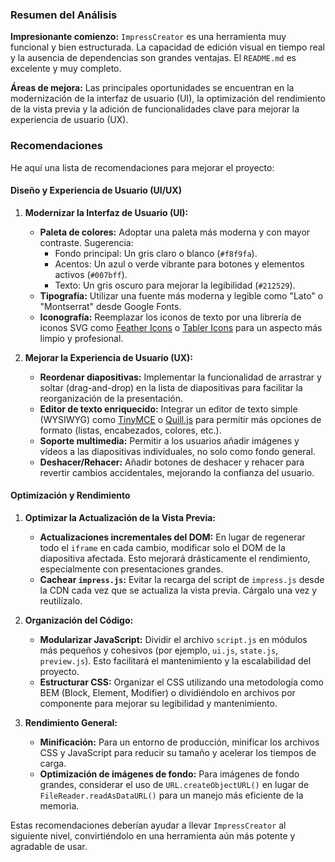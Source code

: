 ### Resumen del Análisis

**Impresionante comienzo:** `ImpressCreator` es una herramienta muy funcional y bien estructurada. La capacidad de edición visual en tiempo real y la ausencia de dependencias son grandes ventajas. El `README.md` es excelente y muy completo.

**Áreas de mejora:** Las principales oportunidades se encuentran en la modernización de la interfaz de usuario (UI), la optimización del rendimiento de la vista previa y la adición de funcionalidades clave para mejorar la experiencia de usuario (UX).

### Recomendaciones

He aquí una lista de recomendaciones para mejorar el proyecto:

#### Diseño y Experiencia de Usuario (UI/UX)

1.  **Modernizar la Interfaz de Usuario (UI):**
    *   **Paleta de colores:** Adoptar una paleta más moderna y con mayor contraste. Sugerencia:
        *   Fondo principal: Un gris claro o blanco (`#f8f9fa`).
        *   Acentos: Un azul o verde vibrante para botones y elementos activos (`#007bff`).
        *   Texto: Un gris oscuro para mejorar la legibilidad (`#212529`).
    *   **Tipografía:** Utilizar una fuente más moderna y legible como "Lato" o "Montserrat" desde Google Fonts.
    *   **Iconografía:** Reemplazar los iconos de texto por una librería de iconos SVG como [Feather Icons](https://feathericons.com/) o [Tabler Icons](https://tabler-icons.io/) para un aspecto más limpio y profesional.

2.  **Mejorar la Experiencia de Usuario (UX):**
    *   **Reordenar diapositivas:** Implementar la funcionalidad de arrastrar y soltar (drag-and-drop) en la lista de diapositivas para facilitar la reorganización de la presentación.
    *   **Editor de texto enriquecido:** Integrar un editor de texto simple (WYSIWYG) como [TinyMCE](https://www.tiny.cloud/) o [Quill.js](https://quilljs.com/) para permitir más opciones de formato (listas, encabezados, colores, etc.).
    *   **Soporte multimedia:** Permitir a los usuarios añadir imágenes y vídeos a las diapositivas individuales, no solo como fondo general.
    *   **Deshacer/Rehacer:** Añadir botones de deshacer y rehacer para revertir cambios accidentales, mejorando la confianza del usuario.

#### Optimización y Rendimiento

1.  **Optimizar la Actualización de la Vista Previa:**
    *   **Actualizaciones incrementales del DOM:** En lugar de regenerar todo el `iframe` en cada cambio, modificar solo el DOM de la diapositiva afectada. Esto mejorará drásticamente el rendimiento, especialmente con presentaciones grandes.
    *   **Cachear `impress.js`:** Evitar la recarga del script de `impress.js` desde la CDN cada vez que se actualiza la vista previa. Cárgalo una vez y reutilízalo.

2.  **Organización del Código:**
    *   **Modularizar JavaScript:** Dividir el archivo `script.js` en módulos más pequeños y cohesivos (por ejemplo, `ui.js`, `state.js`, `preview.js`). Esto facilitará el mantenimiento y la escalabilidad del proyecto.
    *   **Estructurar CSS:** Organizar el CSS utilizando una metodología como BEM (Block, Element, Modifier) o dividiéndolo en archivos por componente para mejorar su legibilidad y mantenimiento.

3.  **Rendimiento General:**
    *   **Minificación:** Para un entorno de producción, minificar los archivos CSS y JavaScript para reducir su tamaño y acelerar los tiempos de carga.
    *   **Optimización de imágenes de fondo:** Para imágenes de fondo grandes, considerar el uso de `URL.createObjectURL()` en lugar de `FileReader.readAsDataURL()` para un manejo más eficiente de la memoria.

Estas recomendaciones deberían ayudar a llevar `ImpressCreator` al siguiente nivel, convirtiéndolo en una herramienta aún más potente y agradable de usar.